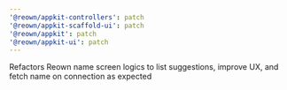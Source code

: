 ```yaml
---
'@reown/appkit-controllers': patch
'@reown/appkit-scaffold-ui': patch
'@reown/appkit': patch
'@reown/appkit-ui': patch
---
```


Refactors Reown name screen logics to list suggestions, improve UX, and fetch name on connection as expected
